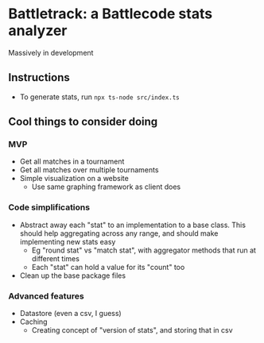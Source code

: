 # Battletrack: a Battlecode stats analyzer

Massively in development

## Instructions

- To generate stats, run `npx ts-node src/index.ts`

## Cool things to consider doing

### MVP

- Get all matches in a tournament
- Get all matches over multiple tournaments
- Simple visualization on a website
  - Use same graphing framework as client does

### Code simplifications

- Abstract away each "stat" to an implementation to a base class. This should help aggregating across any range, and should make implementing new stats easy
  - Eg "round stat" vs "match stat", with aggregator methods that run at different times
  - Each "stat" can hold a value for its "count" too
- Clean up the base package files

### Advanced features

- Datastore (even a csv, I guess)
- Caching
  - Creating concept of "version of stats", and storing that in csv
